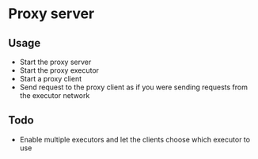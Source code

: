 # Proxy server

## Usage

 * Start the proxy server
 * Start the proxy executor
 * Start a proxy client
 * Send request to the proxy client as if you were sending requests from the executor network 
 
## Todo

 * Enable multiple executors and let the clients choose which executor to use